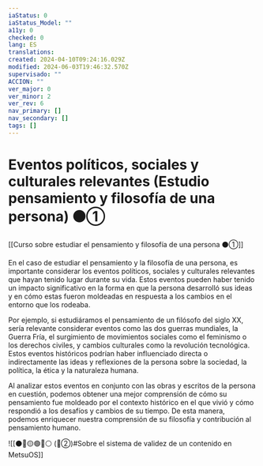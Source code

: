 ```yaml
---
iaStatus: 0
iaStatus_Model: ""
a11y: 0
checked: 0
lang: ES
translations: 
created: 2024-04-10T09:24:16.029Z
modified: 2024-06-03T19:46:32.570Z
supervisado: ""
ACCION: ""
ver_major: 0
ver_minor: 2
ver_rev: 6
nav_primary: []
nav_secondary: []
tags: []
---
```

# Eventos políticos, sociales y culturales relevantes (Estudio pensamiento y filosofía de una persona) ⚫①

[[Curso sobre estudiar el pensamiento y filosofía de una persona ⚫①]]

En el caso de estudiar el pensamiento y la filosofía de una persona, es importante considerar los eventos políticos, sociales y culturales relevantes que hayan tenido lugar durante su vida. Estos eventos pueden haber tenido un impacto significativo en la forma en que la persona desarrolló sus ideas y en cómo estas fueron moldeadas en respuesta a los cambios en el entorno que los rodeaba.

Por ejemplo, si estudiáramos el pensamiento de un filósofo del siglo XX, sería relevante considerar eventos como las dos guerras mundiales, la Guerra Fría, el surgimiento de movimientos sociales como el feminismo o los derechos civiles, y cambios culturales como la revolución tecnológica. Estos eventos históricos podrían haber influenciado directa o indirectamente las ideas y reflexiones de la persona sobre la sociedad, la política, la ética y la naturaleza humana.

Al analizar estos eventos en conjunto con las obras y escritos de la persona en cuestión, podemos obtener una mejor comprensión de cómo su pensamiento fue moldeado por el contexto histórico en el que vivió y cómo respondió a los desafíos y cambios de su tiempo. De esta manera, podemos enriquecer nuestra comprensión de su filosofía y contribución al pensamiento humano.

![[⚫🔴🟡🟢🔵⚪ (🔴②)#Sobre el sistema de validez de un contenido en MetsuOS]]